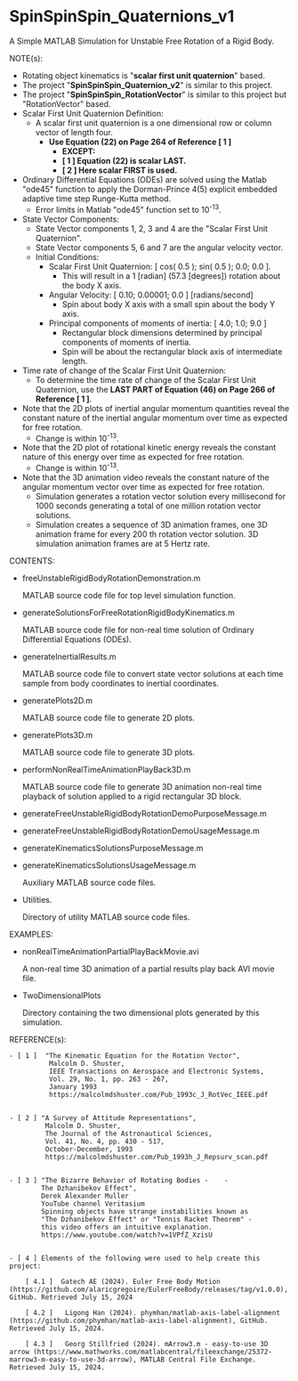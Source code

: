 # SpinSpinSpin_Quaternions_v1
A Simple MATLAB Simulation for Unstable Free Rotation of a Rigid Body.

NOTE(s):
- Rotating object kinematics is "**scalar first unit quaternion**" based.
- The project "**SpinSpinSpin_Quaternion_v2**" is similar to this project.
- The project "**SpinSpinSpin_RotationVector**" is similar to this project but "RotationVector" based.
- Scalar First Unit Quaternion Definition:
  - A scalar first unit quaternion is a one dimensional row or column vector of length four.
    - **Use Equation (22) on Page 264 of Reference [ 1 ]** 
      - **EXCEPT:**
       - **[ 1 ]  Equation (22) is scalar LAST.**
       - **[ 2 ]  Here scalar FIRST is used.**
- Ordinary Differential Equations (ODEs) are solved using the  Matlab "ode45" function to apply the Dorman-Prince 4(5) explicit embedded adaptive time step Runge-Kutta method.
  - Error limits in Matlab "ode45" function set to 10<sup>-13</sup>.
- State Vector Components:
  - State Vector components 1, 2, 3 and 4 are the "Scalar First Unit Quaternion".
  - State Vector components 5, 6 and 7 are the angular velocity vector.
  - Initial Conditions:
    - Scalar First Unit Quaternion:  [ cos( 0.5 ); sin( 0.5 ); 0.0; 0.0 ].
      - This will result in a 1 [radian] (57.3 [degrees]) rotation about the body X axis.
    - Angular Velocity: [  0.10;  0.00001;  0.0 ] [radians/second]
      - Spin about body X axis with a small spin about the body Y axis.
    - Principal components of moments of inertia:  [  4.0;   1.0;      9.0 ]
      - Rectangular block dimensions determined by principal components of moments of inertia.
      - Spin will be about the rectangular block axis of intermediate length.
- Time rate of change of the Scalar First Unit Quaternion:
  - To determine the time rate of change of the Scalar First Unit Quaternion, use the **LAST PART of Equation (46) on Page 266 of Reference [ 1 ]**.
- Note that the 2D plots of inertial angular momentum quantities reveal the constant nature of the inertial angular momentum over time as expected for free rotation.
  - Change is within 10<sup>-13</sup>.
- Note that the 2D plot of rotational kinetic energy reveals the constant nature of this energy over time as expected for free rotation.
  - Change is within 10<sup>-13</sup>.
- Note that the 3D animation video reveals the constant nature of the angular momentum vector over time as expected for free rotation.
  - Simulation generates a rotation vector solution every millisecond for 1000 seconds generating a total of one million rotation vector solutions.
  - Simulation creates a sequence of 3D animation frames, one 3D animation frame for every 200 th rotation vector solution.  3D simulation animation frames are at 5 Hertz rate.

CONTENTS:

- freeUnstableRigidBodyRotationDemonstration.m

  MATLAB source code file for top level simulation function.
- generateSolutionsForFreeRotationRigidBodyKinematics.m

  MATLAB source code file for non-real time solution of Ordinary Differential Equations (ODEs).
- generateInertialResults.m

  MATLAB source code file to convert state vector solutions at each time sample from body coordinates to inertial coordinates.
- generatePlots2D.m

  MATLAB source code file to generate 2D plots.
- generatePlots3D.m

  MATLAB source code file to generate 3D plots.
- performNonRealTimeAnimationPlayBack3D.m

  MATLAB source code file to generate 3D animation non-real time playback of solution applied to a rigid rectangular 3D block.
- generateFreeUnstableRigidBodyRotationDemoPurposeMessage.m
- generateFreeUnstableRigidBodyRotationDemoUsageMessage.m
- generateKinematicsSolutionsPurposeMessage.m
- generateKinematicsSolutionsUsageMessage.m

  Auxiliary MATLAB source code files.
- Utilities.

  Directory of utility MATLAB source code files.

EXAMPLES:
- nonRealTimeAnimationPartialPlayBackMovie.avi

  A non-real time 3D animation of a partial results play back AVI movie file.

- TwoDimensionalPlots

  Directory containing the two dimensional plots generated by this simulation.

REFERENCE(s):
    
    - [ 1 ]  "The Kinematic Equation for the Rotation Vector",      
              Malcolm D. Shuster,      
              IEEE Transactions on Aerospace and Electronic Systems,      
              Vol. 29, No. 1, pp. 263 - 267,      
              January 1993      
              https://malcolmdshuster.com/Pub_1993c_J_RotVec_IEEE.pdf
              

    - [ 2 ] "A Survey of Attitude Representations",
             Malcolm D. Shuster,      
             The Journal of the Astronautical Sciences,      
             Vol. 41, No. 4, pp. 430 - 517,      
             October-December, 1993      
             https://malcolmdshuster.com/Pub_1993h_J_Repsurv_scan.pdf
             

    - [ 3 ] "The Bizarre Behavior of Rotating Bodies -    - 
            The Dzhanibekov Effect",      
            Derek Alexander Muller      
            YouTube channel Veritasium      
            Spinning objects have strange instabilities known as      
            "The Dzhanibekov Effect" or "Tennis Racket Theorem" -      
            this video offers an intuitive explanation.      
            https://www.youtube.com/watch?v=1VPfZ_XzisU
            
      
    - [ 4 ] Elements of the following were used to help create this project:
      
        [ 4.1 ]  Gatech AE (2024). Euler Free Body Motion (https://github.com/alaricgregoire/EulerFreeBody/releases/tag/v1.0.0), GitHub. Retrieved July 15, 2024
        
        [ 4.2 ]   Ligong Han (2024). phymhan/matlab-axis-label-alignment (https://github.com/phymhan/matlab-axis-label-alignment), GitHub. Retrieved July 15, 2024. 
                 
        [ 4.3 ]   Georg Stillfried (2024). mArrow3.m - easy-to-use 3D arrow (https://www.mathworks.com/matlabcentral/fileexchange/25372-marrow3-m-easy-to-use-3d-arrow), MATLAB Central File Exchange. Retrieved July 15, 2024. 
      


    

